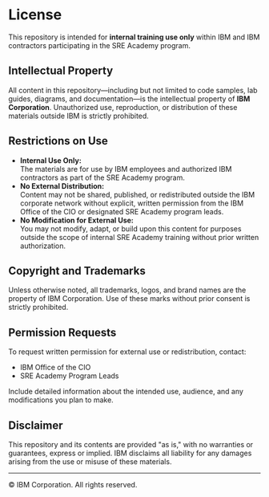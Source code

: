 # License

This repository is intended for **internal training use only** within IBM and IBM contractors participating in the SRE Academy program.

## Intellectual Property

All content in this repository—including but not limited to code samples, lab guides, diagrams, and documentation—is the intellectual property of **IBM Corporation**. Unauthorized use, reproduction, or distribution of these materials outside IBM is strictly prohibited.

## Restrictions on Use

- **Internal Use Only:**  
  The materials are for use by IBM employees and authorized IBM contractors as part of the SRE Academy program.
- **No External Distribution:**  
  Content may not be shared, published, or redistributed outside the IBM corporate network without explicit, written permission from the IBM Office of the CIO or designated SRE Academy program leads.
- **No Modification for External Use:**  
  You may not modify, adapt, or build upon this content for purposes outside the scope of internal SRE Academy training without prior written authorization.

## Copyright and Trademarks

Unless otherwise noted, all trademarks, logos, and brand names are the property of IBM Corporation. Use of these marks without prior consent is strictly prohibited.

## Permission Requests

To request written permission for external use or redistribution, contact:

- IBM Office of the CIO  
- SRE Academy Program Leads

Include detailed information about the intended use, audience, and any modifications you plan to make.

## Disclaimer

This repository and its contents are provided "as is," with no warranties or guarantees, express or implied. IBM disclaims all liability for any damages arising from the use or misuse of these materials.

---

© IBM Corporation. All rights reserved.